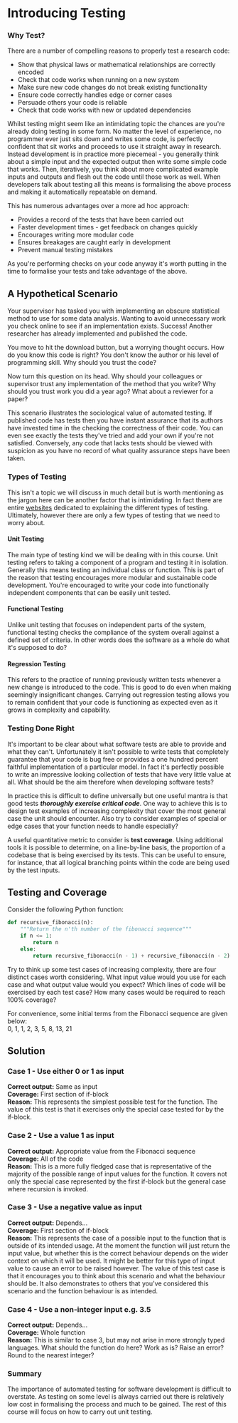 # Introducing Testing

### Why Test?

There are a number of compelling reasons to properly test a research code:

* Show that physical laws or mathematical relationships are correctly encoded
* Check that code works when running on a new system
* Make sure new code changes do not break existing functionality
* Ensure code correctly handles edge or corner cases
* Persuade others your code is reliable
* Check that code works with new or updated dependencies

Whilst testing might seem like an intimidating topic the chances are you're
already doing testing in some form. No matter the level of experience, no
programmer ever just sits down and writes some code, is perfectly confident that
sit works and proceeds to use it straight away in research. Instead development
is in practice more piecemeal - you generally think about a simple input and the
expected output then write some simple code that works. Then, iteratively, you
think about more complicated example inputs and outputs and flesh out the code
until those work as well. When developers talk about testing all this means is
formalising the above process and making it automatically repeatable on demand.

This has numerous advantages over a more ad hoc approach:

* Provides a record of the tests that have been carried out
* Faster development times - get feedback on changes quickly
* Encourages writing more modular code
* Ensures breakages are caught early in development
* Prevent manual testing mistakes

As you're performing checks on your code anyway it's worth putting in the time
to formalise your tests and take advantage of the above.

 ## A Hypothetical Scenario
 
 Your supervisor has tasked you with implementing an obscure statistical method
 to use for some data analysis. Wanting to avoid unnecessary work you check
 online to see if an implementation exists. Success! Another researcher has
 already implemented and published the code.
 
 You move to hit the download button, but a worrying thought occurs. How do you
 know this code is right? You don't know the author or his level of programming
 skill. Why should you trust the code?
 
 Now turn this question on its head. Why should your colleagues or supervisor
 trust any implementation of the method that you write? Why should you trust
 work you did a year ago? What about a reviewer for a paper?
 
 This scenario illustrates the sociological value of automated testing. If
 published code has tests then you have instant assurance that its authors have
 invested time in the checking the correctness of their code. You can even see
 exactly the tests they've tried and add your own if you're not
 satisfied. Conversely, any code that lacks tests should be viewed with
 suspicion as you have no record of what quality assurance steps have been
 taken.
 

### Types of Testing

This isn't a topic we will discuss in much detail but is worth mentioning as the
jargon here can be another factor that is intimidating. In fact there are entire
[websites](http://softwaretestingfundamentals.com) dedicated to explaining the
different types of testing. Ultimately, however there are only a few types of
testing that we need to worry about.

#### Unit Testing

The main type of testing kind we will be dealing with in this course. Unit
testing refers to taking a component of a program and testing it in
isolation. Generally this means testing an individual class or function. This is
part of the reason that testing encourages more modular and sustainable code
development. You're encouraged to write your code into functionally independent
components that can be easily unit tested.

#### Functional Testing

Unlike unit testing that focuses on independent parts of the system, functional
testing checks the compliance of the system overall against a defined set of
criteria. In other words does the software as a whole do what it's supposed to
do?

#### Regression Testing

This refers to the practice of running previously written tests whenever a new
change is introduced to the code. This is good to do even when making seemingly
insignificant changes. Carrying out regression testing allows you to remain
confident that your code is functioning as expected even as it grows in
complexity and capability.

### Testing Done Right

It's important to be clear about what software tests are able to provide and
what they can't. Unfortunately it isn't possible to write tests that completely
guarantee that your code is bug free or provides a one hundred percent faithful
implementation of a particular model. In fact it's perfectly possible to write
an impressive looking collection of tests that have very little value at all.
What should be the aim therefore when developing software tests?

In practice this is difficult to define universally but one useful mantra is
that good tests ***thoroughly exercise critical code***. One way to achieve this
is to design test examples of increasing complexity that cover the most general
case the unit should encounter. Also try to consider examples of special or edge
cases that your function needs to handle especially?

A useful quantitative metric to consider is **test coverage**. Using additional
tools it is possible to determine, on a line-by-line basis, the proportion of a
codebase that is being exercised by its tests. This can be useful to ensure, for
instance, that all logical branching points within the code are being used by
the test inputs.

 ## Testing and Coverage
 
 Consider the following Python function:
 
 ```python
 def recursive_fibonacci(n):
     """Return the n'th number of the fibonacci sequence"""
     if n <= 1:
         return n
     else:
         return recursive_fibonacci(n - 1) + recursive_fibonacci(n - 2)
 ```
 
 Try to think up some test cases of increasing complexity, there are four
 distinct cases worth considering. What input value would you use for each case
 and what output value would you expect? Which lines of code will be exercised
 by each test case? How many cases would be required to reach 100% coverage?
 
 For convenience, some initial terms from the Fibonacci sequence are given
 below:  
 0, 1, 1, 2, 3, 5, 8, 13, 21
 
  ## Solution
  
  ### Case 1 - Use either 0 or 1 as input
  
  **Correct output:** Same as input  
  **Coverage:** First section of if-block  
  **Reason:** This represents the simplest possible test for the function. The
  value of this test is that it exercises only the special case tested for by
  the if-block.
  
  ### Case 2 - Use a value  1 as input
  
  **Correct output:** Appropriate value from the Fibonacci sequence  
  **Coverage:** All of the code  
  **Reason:** This is a more fully fledged case that is representative of the
  majority of the possible range of input values for the function. It covers
  not only the special case represented by the first if-block but the general
  case where recursion is invoked.
  
  ### Case 3 - Use a negative value as input
  
  **Correct output:** Depends...  
  **Coverage:** First section of if-block  
  **Reason:** This represents the case of a possible input to the function
  that is outside of its intended usage. At the moment the function will just
  return the input value, but whether this is the correct behaviour depends on
  the wider context on which it will be used. It might be better for this type
  of input value to cause an error to be raised however. The value of this
  test case is that it encourages you to think about this scenario and what
  the behaviour should be. It also demonstrates to others that you've
  considered this scenario and the function behaviour is as intended.
  
  ### Case 4 - Use a non-integer input e.g. 3.5
  
  **Correct output:** Depends...  
  **Coverage:** Whole function  
  **Reason:** This is similar to case 3, but may not arise in more strongly
  typed languages. What should the function do here? Work as is? Raise an
  error? Round to the nearest integer?


### Summary

The importance of automated testing for software development is difficult to
overstate. As testing on some level is always carried out there is relatively
low cost in formalising the process and much to be gained. The rest of this
course will focus on how to carry out unit testing.


